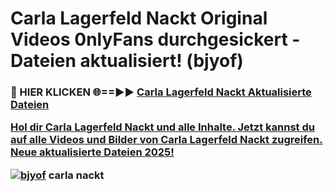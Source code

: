 # Carla Lagerfeld Nackt Original Videos 0nlyFans durchgesickert - Dateien aktualisiert! (bjyof)

<h3>🔴 HIER KLICKEN 🌐==►► <a href="https://tinyurl.com/h6vf6nb8" rel="nofollow">Carla Lagerfeld Nackt Aktualisierte Dateien

Hol dir Carla Lagerfeld Nackt und alle Inhalte. Jetzt kannst du auf alle Videos und Bilder von Carla Lagerfeld Nackt zugreifen. Neue aktualisierte Dateien 2025!

[![bjyof](https://i.imgur.com/sD4kR3V.gif)](https://tinyurl.com/h6vf6nb8)
carla nackt